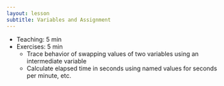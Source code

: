 ```yaml
---
layout: lesson
subtitle: Variables and Assignment
---
```

*   Teaching: 5 min
*   Exercises: 5 min
    *   Trace behavior of swapping values of two variables using an intermediate variable
    *   Calculate elapsed time in seconds using named values for seconds per minute, etc.
